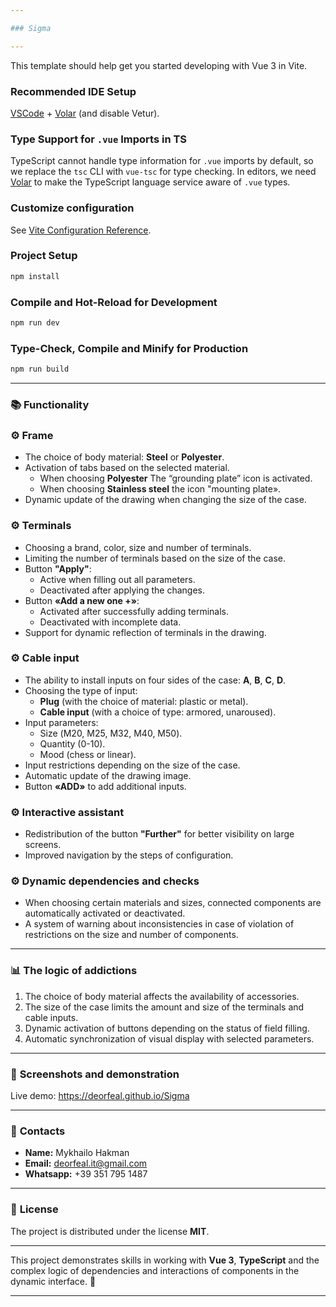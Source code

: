 ```yaml
---

### Sigma

---
```


This template should help get you started developing with Vue 3 in Vite.

### Recommended IDE Setup

[VSCode](https://code.visualstudio.com/) + [Volar](https://marketplace.visualstudio.com/items?itemName=Vue.volar) (and disable Vetur).

### Type Support for `.vue` Imports in TS

TypeScript cannot handle type information for `.vue` imports by default, so we replace the `tsc` CLI with `vue-tsc` for type checking. In editors, we need [Volar](https://marketplace.visualstudio.com/items?itemName=Vue.volar) to make the TypeScript language service aware of `.vue` types.

### Customize configuration

See [Vite Configuration Reference](https://vite.dev/config/).

### Project Setup

```sh
npm install
```

### Compile and Hot-Reload for Development

```sh
npm run dev
```

### Type-Check, Compile and Minify for Production

```sh
npm run build
```

---

### 📚 Functionality

### ⚙️ **Frame**

- The choice of body material: **Steel** or **Polyester**.
- Activation of tabs based on the selected material.
  - When choosing **Polyester** The “grounding plate” icon is activated.
  - When choosing **Stainless steel** the icon "mounting plate».
- Dynamic update of the drawing when changing the size of the case.

### ⚙️ **Terminals**

- Choosing a brand, color, size and number of terminals.
- Limiting the number of terminals based on the size of the case.
- Button **"Apply"**:
  - Active when filling out all parameters.
  - Deactivated after applying the changes.
- Button **«Add a new one +»**:
  - Activated after successfully adding terminals.
  - Deactivated with incomplete data.
- Support for dynamic reflection of terminals in the drawing.

### ⚙️ **Cable input**

- The ability to install inputs on four sides of the case: **A**, **B**, **C**, **D**.
- Choosing the type of input:
  - **Plug** (with the choice of material: plastic or metal).
  - **Cable input** (with a choice of type: armored, unaroused).
- Input parameters:
  - Size (М20, М25, М32, М40, М50).
  - Quantity (0-10).
  - Mood (chess or linear).
- Input restrictions depending on the size of the case.
- Automatic update of the drawing image.
- Button **«ADD»** to add additional inputs.

### ⚙️ **Interactive assistant**

- Redistribution of the button **"Further"** for better visibility on large screens.
- Improved navigation by the steps of configuration.

### ⚙️ **Dynamic dependencies and checks**

- When choosing certain materials and sizes, connected components are automatically activated or deactivated.
- A system of warning about inconsistencies in case of violation of restrictions on the size and number of components.

---

### 📊 **The logic of addictions**

1. The choice of body material affects the availability of accessories.
2. The size of the case limits the amount and size of the terminals and cable inputs.
3. Dynamic activation of buttons depending on the status of field filling.
4. Automatic synchronization of visual display with selected parameters.

---

### 📸 **Screenshots and demonstration**

Live demo: https://deorfeal.github.io/Sigma

---

### 📧 **Contacts**

- **Name:** Mykhailo Hakman
- **Email:** deorfeal.it@gmail.com
- **Whatsapp:** +39 351 795 1487

---

### 📜 **License**

The project is distributed under the license **MIT**.

---

This project demonstrates skills in working with **Vue 3**, **TypeScript** and the complex logic of dependencies and interactions of components in the dynamic interface. 🚀

---
